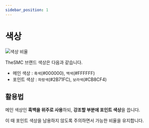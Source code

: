 ```yaml
---
sidebar_position: 1
---
```


# 색상

![색상 비율](/img/color-proportion.png)

TheSMC 브랜드 색상은 다음과 같습니다.

- 메인 색상 : `흑색`(#000000), `백색`(#FFFFFF)
- 포인트 색상 : `파랑색`(#2B71FC), `보라색`(#CB8CF4)

## 활용법

메인 색상인 **흑백을 위주로 사용**하되, **강조할 부분에 포인트 색상**을 씁니다.

이 때 포인트 색상을 남용하지 않도록 주의하면서 가능한 비율을 유지합니다.
